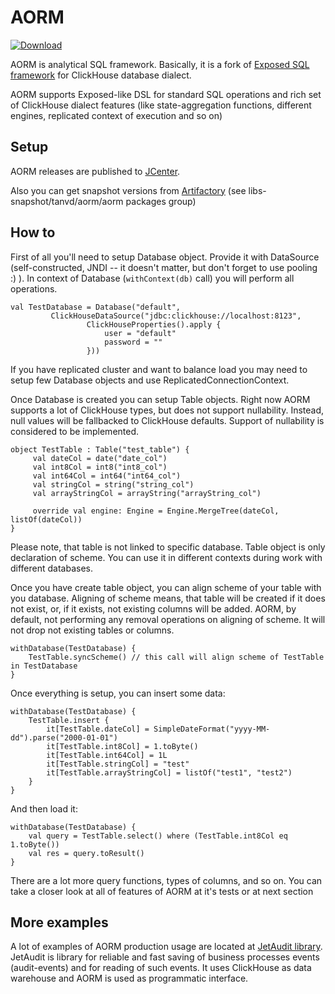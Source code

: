 # AORM

[ ![Download](https://api.bintray.com/packages/tanvd/aorm/aorm/images/download.svg) ](https://bintray.com/tanvd/aorm/aorm/_latestVersion)

AORM is analytical SQL framework. Basically, it is a fork of [Exposed SQL framework](https://github.com/JetBrains/Exposed) for ClickHouse database dialect.

AORM supports Exposed-like DSL for standard SQL operations and rich set of ClickHouse dialect features (like state-aggregation functions, different engines, replicated context of execution and so on)


## Setup

AORM releases are published to [JCenter](https://bintray.com/tanvd/aorm/aorm).

Also you can get snapshot versions from [Artifactory](https://oss.jfrog.org) (see libs-snapshot/tanvd/aorm/aorm packages group)

## How to

First of all you'll need to setup Database object. Provide it with DataSource (self-constructed, JNDI -- it doesn't matter, but don't forget to use pooling :) ). In context of Database (`withContext(db)` call) you will perform all operations.

```
val TestDatabase = Database("default", 
         ClickHouseDataSource("jdbc:clickhouse://localhost:8123",
                 ClickHouseProperties().apply {
                     user = "default"
                     password = ""
                 }))
```

If you have replicated cluster and want to balance load you may need to setup few Database objects and use ReplicatedConnectionContext.

Once Database is created you can setup Table objects. Right now AORM supports a lot of ClickHouse types, but does not support nullability. Instead, null values will be fallbacked to ClickHouse defaults. Support of nullability is considered to be implemented.

```
object TestTable : Table("test_table") {
     val dateCol = date("date_col")
     val int8Col = int8("int8_col")
     val int64Col = int64("int64_col")
     val stringCol = string("string_col")
     val arrayStringCol = arrayString("arrayString_col")
 
     override val engine: Engine = Engine.MergeTree(dateCol, listOf(dateCol))
}
 ```

Please note, that table is not linked to specific database. Table object is only declaration of scheme. You can use it in different contexts during work with different databases.

Once you have create table object, you can align scheme of your table with you database. Aligning of scheme means, that table will be created if it does not exist, or, if it exists, not existing columns will be added. AORM, by default, not performing any removal operations on aligning of scheme. It will not drop not existing tables or columns.

```
withDatabase(TestDatabase) {
    TestTable.syncScheme() // this call will align scheme of TestTable in TestDatabase
}
```

Once everything is setup, you can insert some data:

```
withDatabase(TestDatabase) {
    TestTable.insert {
        it[TestTable.dateCol] = SimpleDateFormat("yyyy-MM-dd").parse("2000-01-01")
        it[TestTable.int8Col] = 1.toByte()
        it[TestTable.int64Col] = 1L
        it[TestTable.stringCol] = "test"
        it[TestTable.arrayStringCol] = listOf("test1", "test2")
    }
}
```

And then load it:

```
withDatabase(TestDatabase) {
    val query = TestTable.select() where (TestTable.int8Col eq 1.toByte())
    val res = query.toResult()
}
```

There are a lot more query functions, types of columns, and so on. You can take a closer look at all of features of AORM at it's tests or at next section


## More examples

A lot of examples of AORM production usage are located at [JetAudit library](https://github.com/TanVD/JetAudit). JetAudit is library for reliable and fast saving of business processes events (audit-events) and for reading of such events. It uses ClickHouse as data warehouse and AORM is used as programmatic interface.